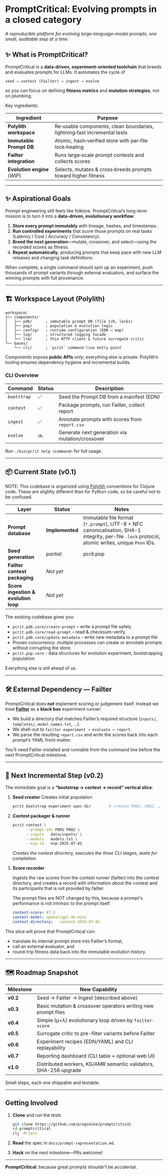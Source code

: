# PromptCritical: Evolving prompts in a closed category

*A reproducible platform for evolving large–language–model prompts, one small,
auditable step at a time.*

## ✨ What is PromptCritical?

PromptCritical is a **data‑driven, experiment‑oriented toolchain** that breeds and evaluates prompts for LLMs.  It automates the cycle of

```
seed → contest (Failter) → ingest → evolve
```

so you can focus on defining **fitness metrics** and **mutation strategies**, not on plumbing.

Key ingredients:

| Ingredient                   | Purpose                                                                  |
| ---------------------------- | ------------------------------------------------------------------------ |
| **Polylith workspace**       | Re‑usable components, clean boundaries, lightning‑fast incremental tests |
| **Immutable Prompt DB**      | Atomic, hash‑verified store with per‑file lock‑healing                   |
| **Failter integration**      | Runs large‑scale prompt contests and collects scores                     |
| **Evolution engine** (*WIP*) | Selects, mutates & cross‑breeds prompts toward higher fitness            |


---

## ✨ Aspirational Goals

Prompt engineering still feels like folklore.  PromptCritical’s long-term
mission is to turn it into a **data-driven, evolutionary workflow**:

1. **Store every prompt immutably** with lineage, hashes, and timestamps.
2. **Run controlled experiments** that score those prompts on real tasks
   (Latency / Cost / Accuracy / Consistency).
3. **Breed the next generation**—mutate, crossover, and select—using the
   recorded scores as fitness.
4. **Repeat automatically**, producing prompts that keep pace with new LLM
   releases and changing task definitions.

When complete, a single command should spin up an experiment, push thousands of
prompt variants through external evaluators, and surface the winning prompts
with full provenance.

---

## 🏗  Workspace Layout (Polylith)

```
workspace/
├── components/
│   ├── pdb/      ; immutable prompt DB (file I/O, locks)
│   ├── pop/      ; population & evolution logic
│   ├── config/   ; runtime configuration (EDN → map)
│   ├── log/      ; structured logging facade
│   └── llm/      ; thin HTTP client & future surrogate critic
└── bases/
    └── cli/      ; `pcrit` command‑line entry point
```

Components expose **public APIs** only; everything else is private.  Polylith’s tooling ensures dependency hygiene and incremental builds.

### CLI Overview

| Command     | Status | Description                                     |
| ----------- | ------ | ----------------------------------------------- |
| `bootstrap` | ✅      | Seed the Prompt DB from a manifest (EDN)        |
| `contest`   | ✅      | Package prompts, run Failter, collect report    |
| `ingest`    | ✅      | Annotate prompts with scores from `report.csv`  |
| `evolve`    | 🔜     | Generate next generation via mutation/crossover |

Run `./bin/pcrit help <command>` for full usage.


---

## 📦 Current State (v0.1)

NOTE: This codebase is organized using [Polylith](https://polylith.gitbook.io/polylith) conventions for Clojure code.
These are slightly different than for Python code, so be careful not to be confused.

| Layer | Status | Notes |
|-------|--------|-------|
| **Prompt database** | **Implemented** | Immutable file format (`*.prompt`), UTF-8 + NFC canonicalisation, SHA-1 integrity, per-file `.lock` protocol, atomic writes, unique `Pnnn` IDs. |
| **Seed generation** | *partial* | pcrit.pop |
| **Failter contest packaging** | *Not yet* | |
| **Score ingestion & evolution loop** | *Not yet* | |

The existing codebase gives you:

* `pcrit.pdb.core/create-prompt` – write a prompt file safely.
* `pcrit.pdb.core/read-prompt` – read & checksum-verify.
* `pcrit.pdb.core/update-metadata` - write new metadata to a prompt file
* Proven concurrency: multiple processes can create or annotate prompts without
  corrupting the store.
* `pcrit.pop.core` - data structures for evolution experiment, bootstrapping population

Everything else is still ahead of us.

---

## 🛠  External Dependency — **Failter**

PromptCritical does **not** implement scoring or judgement itself.
Instead we treat [**Failter**](https://github.com/pragsmike/failter) as a **black
box** experiment runner:

* We build a directory that matches Failter’s required structure
  (`inputs/`, `templates/`, `model-names.txt`, …).
* We shell-out to `failter experiment → evaluate → report`.
* We parse the resulting `report.csv` and write the scores back into each
  prompt’s YAML front-matter.

You’ll need Failter installed and runnable from the command line before the next
PromptCritical milestone.

---

## 🚧 Next Incremental Step (v0.2)

The immediate goal is a **“bootstrap → contest → record” vertical slice**:

1. **Seed creator**
   Creates initial population

   ```bash
   pcrit bootstrap experiment-spec-dir        # creates P001, P002, …
   ```

2. **Contest packager & runner**

   ```bash
   pcrit contest \
         --prompt-ids P001 P002 \
         --inputs   data/inputs/ \
         --models   models.txt \
         --exp-id   exp-2025-07-01
   ```

   *Creates the contest directory, executes the three CLI stages, waits for
   completion.*

3. **Score recorder**

   Ingests the raw scores from the contest runner (failter) into the contest directory,
   and creates a record with information about the contest and its participants that is
   not provided by failter.

   The prompt files are NOT changed by this, because a prompt's performance
   is not intrinsic to the prompt itself.

   ```yaml
   contest-score: 87.5
   contest-model: openai/gpt-4o-mini
   contest-directory:   contest-2025-07-01
   ```

This slice will prove that PromptCritical can:

* translate its internal prompt store into Failter’s format,
* call an external evaluator, and
* round-trip fitness data back into the immutable evolution history.

---

## 🗺  Roadmap Snapshot

| Milestone | New Capability                                                   |
| --------- | ---------------------------------------------------------------- |
| **v0.2**  | Seed → Failter → Ingest (described above)                        |
| **v0.3**  | Basic mutation & crossover operators writing new prompt files    |
| **v0.4**  | Simple (µ+λ) evolutionary loop driven by `failter-score`         |
| **v0.5**  | Surrogate critic to pre-filter variants before Failter       |
| **v0.6**  | Experiment recipes (EDN/YAML) and CLI replayability              |
| **v0.7**  | Reporting dashboard (CLI table + optional web UI)                |
| **v1.0**  | Distributed workers, KG/AMR semantic validators, SHA-256 upgrade |

Small steps, each one shippable and testable.

---

## Getting Involved

1. **Clone** and run the tests

   ```bash
   git clone https://github.com/pragsmike/promptcritical
   cd promptcritical
   clj -M:test
   ```
2. **Read** the spec in `docs/prompt-representation.md`.
3. **Hack** on the next milestone—PRs welcome!

---

**PromptCritical**: because great prompts shouldn’t be accidental.


